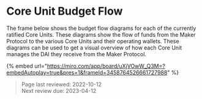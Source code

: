 # Core Unit Budget Flow

The frame below shows the budget flow diagrams for each of the currently ratified Core Units. These diagrams show the flow of funds from the Maker Protocol to the various Core Units and their operating wallets. These diagrams can be used to get a visual overview of how each Core Unit manages the DAI they receive from the Maker Protocol.

{% embed url="https://miro.com/app/board/uXjVOwW_Q3M=?embedAutoplay=true&pres=1&frameId=3458764526661727988" %}

>Page last reviewed: 2022-10-12  
>Next review due: 2023-04-12 

